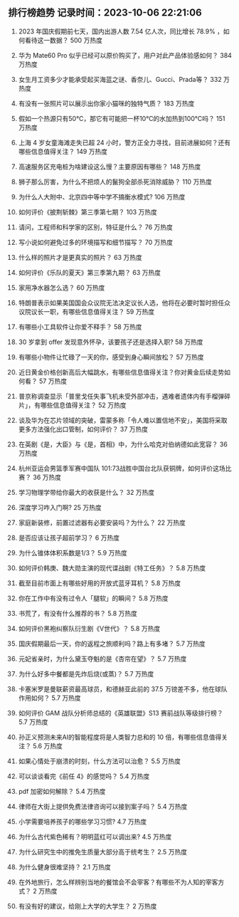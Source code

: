 
## 排行榜趋势 记录时间：2023-10-06 22:21:06
  
  1. 2023 年国庆假期前七天，国内出游人数 7.54 亿人次，同比增长 78.9% ，如何看待这一数据？ 500 万热度
    
  2. 华为 Mate60 Pro 似乎已经可以原价购买了，用户对此产品体验感如何？ 384 万热度
    
  3. 女生月工资多少才能承受起买海蓝之谜、香奈儿、Gucci、Prada等？ 332 万热度
    
  4. 有没有一张照片可以展示出你家小猫咪的独特气质？ 183 万热度
    
  5. 假如一个热源只有50℃，那它有可能把一杯10℃的水加热到100℃吗？ 151 万热度
    
  6. 上海 4 岁女童海滩走失已超 24 小时，警方正全力寻找，目前进展如何？还有哪些信息值得关注？ 149 万热度
    
  7. 高速服务区充电桩为啥建设这么慢？主要原因有哪些？ 148 万热度
    
  8. 狮子那么厉害，为什么不把烦人的鬣狗全部杀死消除威胁？ 110 万热度
    
  9. 为什么人大附中、北京四中等中学不搞衡水模式? 106 万热度
    
  10. 如何评价《披荆斩棘》第三季第七期？ 103 万热度
    
  11. 请问，工程师和科学家的区别，特征是什么？ 76 万热度
    
  12. 写小说如何避免过多的环境描写和细节描写？ 70 万热度
    
  13. 什么样的照片才是更真实的照片？ 63 万热度
    
  14. 如何评价《乐队的夏天》第三季第九期？ 63 万热度
    
  15. 家用净水器怎么选？ 60 万热度
    
  16. 特朗普表示如果美国国会众议院无法决定议长人选，他将在必要时暂时担任众议院议长一职，有哪些信息值得关注？ 59 万热度
    
  17. 有哪些小工具软件让你爱不释手？ 58 万热度
    
  18. 30 岁拿到 offer 发现意外怀孕，该要孩子还是选择入职? 58 万热度
    
  19. 有哪些小物件让忙碌了一天的你，感受到身心瞬间放松？ 57 万热度
    
  20. 近日黄金价格创新高后大幅跳水，有哪些信息值得关注？你对黄金后续走势如何看？ 57 万热度
    
  21. 普京称调查显示「普里戈任失事飞机未受外部冲击，遇难者遗体内有手榴弹碎片」，有哪些信息值得关注？ 52 万热度
    
  22. 谈及华为在芯片领域的突破，雷蒙多称「令人难以置信地不安」，美国将采取更多方法强化出口管制，如何评价？ 37 万热度
    
  23. 在英剧《是，大臣》与《是，首相》中，为什么哈克对伯纳德如此宽容？ 36 万热度
    
  24. 杭州亚运会男篮季军赛中国队 101:73战胜中国台北队获铜牌，如何评价这场比赛？ 36 万热度
    
  25. 学习物理学带给你最大的收获是什么？ 32 万热度
    
  26. 深度学习咋入门啊? 25 万热度
    
  27. 家庭新装修，前置过滤器有必要安装吗？为什么？ 22 万热度
    
  28. 是否应该让孩子超前学习？ 6 万热度
    
  29. 为什么锥体体积系数是1/3？ 5.9 万热度
    
  30. 如何评价韩庚、魏大勋主演的现代谍战剧《特工任务》？ 5.8 万热度
    
  31. 截至目前市面上有哪些好用的开放式蓝牙耳机？ 5.8 万热度
    
  32. 你在工作中有没有过令人「腿软」的瞬间？ 5.8 万热度
    
  33. 书荒了，有没有什么推荐的书？ 5.8 万热度
    
  34. 如何评价黑袍纠察队衍生剧《V世代》？ 5.8 万热度
    
  35. 国庆假期最后一天，你的返程之旅顺利吗？路上有多堵？ 5.7 万热度
    
  36. 元妃省亲时，为什么黛玉夺魁的是《杏帘在望》？ 5.7 万热度
    
  37. 为什么好多中餐都是先炸后烧(或蒸)？ 5.7 万热度
    
  38. 卡塞米罗是曼联薪资最高球员，和德赫亚此前的 37.5 万镑差不多，他在球队作用如何？ 5.7 万热度
    
  39. 如何评价 GAM 战队分析师总结的《英雄联盟》S13 赛前战队等级排行榜？ 5.7 万热度
    
  40. 孙正义预测未来AI的智能程度将是人类智力总和的 10 倍，有哪些信息值得关注？ 5.6 万热度
    
  41. 如果心情处于崩溃的时刻，什么方法可以治愈？ 5.5 万热度
    
  42. 可以谈谈看完《前任 4》的感觉吗？ 5.4 万热度
    
  43. pdf 加密如何解除？ 5.4 万热度
    
  44. 律师在大街上提供免费法律咨询可以接到案子吗？ 5.4 万热度
    
  45. 小学需要培养孩子的哪些学习习惯? 4.7 万热度
    
  46. 为什么古代紫色稀有？明明蓝红可以调出来? 4.5 万热度
    
  47. 为什么研究生中的推免生质量大部分高于统考生？ 2.5 万热度
    
  48. 为什么健身很难坚持？ 2.1 万热度
    
  49. 在外地旅行，怎么样辨别当地的餐馆会不会宰客？有哪些不为人知的宰客方式？ 2 万热度
    
  50. 有没有好的建议，给刚上大学的大学生？ 2 万热度
    